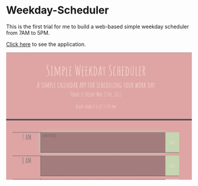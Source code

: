 # Weekday-Scheduler




This is the first trial for me to build a web-based simple weekday scheduler from 7AM to 5PM.

[Click here](https://tonybs03.github.io/Weekday-Scheduler/) to see the application. 




![This is an image](SS.png)

